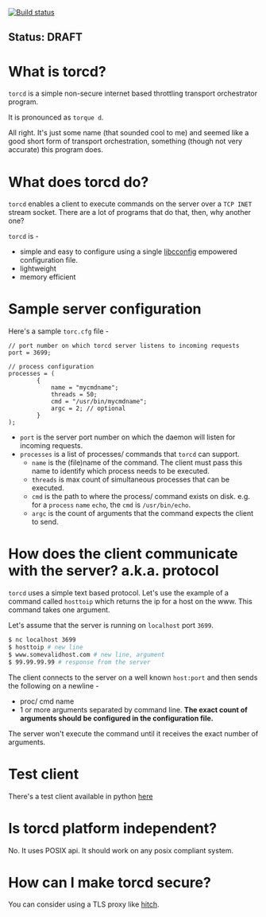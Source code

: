 [![Build status](https://ci.appveyor.com/api/projects/status/e0ds2msby5qwwaqm?svg=true)](https://ci.appveyor.com/project/ameya-bhurke/torcd)

## Status: DRAFT
# What is torcd?
`torcd` is a simple non-secure internet based throttling transport orchestrator program. 

It is pronounced as `torque d`. 

All right. It's just some name (that sounded cool to me) and seemed like a good short form of transport orchestration, something (though not very accurate) this program does.

# What does torcd do?
`torcd` enables a client to execute commands on the server over a `TCP INET` stream socket. There are a lot of programs that do that, then, why another one? 

`torcd` is -
* simple and easy to configure using a single [libcconfig](https://hyperrealm.github.io/libconfig/) empowered configuration file. 
* lightweight
* memory efficient

# Sample server configuration
Here's a sample `torc.cfg` file - 
```
// port number on which torcd server listens to incoming requests
port = 3699;

// process configuration
processes = (
        {
            name = "mycmdname";
            threads = 50;
            cmd = "/usr/bin/mycmdname";
            argc = 2; // optional
        }
);
```
* `port` is the server port number on which the daemon will listen for incoming requests.
* `processes` is a list of processes/ commands that `torcd` can support. 
    * `name` is the (file)name of the command. The client must pass this name to identify which process needs to be executed.
    * `threads` is max count of simultaneous processes that can be executed.
    * `cmd` is the path to where the process/ command exists on disk. e.g. for a `process` `name` `echo`, the `cmd` is `/usr/bin/echo`.
    * `argc` is the count of arguments that the command expects the client to send.

# How does the client communicate with the server? a.k.a. protocol
`torcd` uses a simple text based protocol. Let's use the example of a command called `hosttoip` which returns the ip for a host on the www. This command takes one argument.

Let's assume that the server is running on `localhost` port `3699`.
```sh
$ nc localhost 3699
$ hosttoip # new line
$ www.somevalidhost.com # new line, argument
$ 99.99.99.99 # response from the server
```

The client connects to the server on a well known `host:port` and then sends the following on a newline - 
* proc/ cmd name
* 1 or more arguments separated by command line. **The exact count of arguments should be configured in the configuration file.**

The server won't execute the command until it receives the exact number of arguments.

# Test client
There's a test client available in python [here](./client/test.py)

# Is torcd platform independent?
No. It uses POSIX api. It should work on any posix compliant system.

# How can I make torcd secure? 
You can consider using a TLS proxy like [hitch](https://hitch-tls.org/).